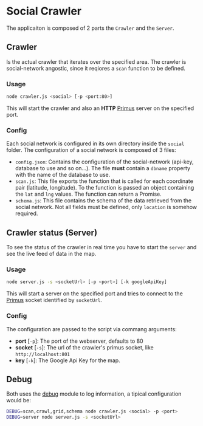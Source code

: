 # Social Crawler
The applicaiton is composed of 2 parts the `Crawler` and the `Server`.



## Crawler
Is the actual crawler that iterates over the specified area. The crawler is social-network angostic, since it reqiores a `scan` function to be defined.

### Usage
```sh
node crawler.js <social> [-p <port:80>]
```
This will start the crawler and also an **HTTP** [Primus][primus] server on the specified port.

### Config
Each social network is configured in its own directory inside the `social` folder. The configuration of a social network is composed of 3 files:

* `config.json`: Contains the configuration of the social-network (api-key, database to use and so on...). The file **must** contain a `dbname` property with the name of the database to use.
* `scan.js`: This file exports the function that is called for each coordinate pair (latitude, longitude). To the function is passed an object containing the `lat` and `lng` values. The function can return a Promise.
* `schema.js`: This file contains the schema of the data retrieved from the social network. Not all fields must be defined, only `location` is somehow required.




## Crawler status (Server)
To see the status of the crawler in real time you have to start the `server` and see the live feed of data in the map.

### Usage
```sh
node server.js -s <socketUrl> [-p <port>] [-k googleApiKey]
```
This will start a server on the specified port and tries to connect to the [Primus][primus] socket identified by `socketUrl`.

### Config
The configuration are passed to the script via commang arguments:

* **port** [`-p`]: The port of the webserver, defaults to 80
* **socket** [`-s`]: The url of the crawler's primus socket, like `http://localhost:801`
* **key** [`-k`]: The Google Api Key for the map.




## Debug
Both uses the [debug][debug] module to log information, a tipical configuration would be:
```sh
DEBUG=scan,crawl,grid,schema node crawler.js <social> -p <port>
DEBUG=server node server.js -s <socketUrl>
```




[primus]: http://primus.io "Primus.io"
[debug]: https://github.com/visionmedia/debug "Debug"